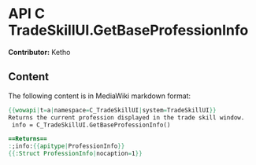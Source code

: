 # API C TradeSkillUI.GetBaseProfessionInfo

**Contributor:** Ketho

## Content

The following content is in MediaWiki markdown format:

```mediawiki
{{wowapi|t=a|namespace=C_TradeSkillUI|system=TradeSkillUI}}
Returns the current profession displayed in the trade skill window.
 info = C_TradeSkillUI.GetBaseProfessionInfo()

==Returns==
:;info:{{apitype|ProfessionInfo}}
{{:Struct ProfessionInfo|nocaption=1}}
```